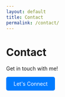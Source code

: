 ```yaml
---
layout: default
title: Contact
permalink: /contact/
---
```


# Contact
Get in touch with me!


<a href="/contact" style="display:inline-block;padding:10px 20px;background-color:#007bff;color:white;text-decoration:none;border-radius:5px;">Let's Connect</a>


